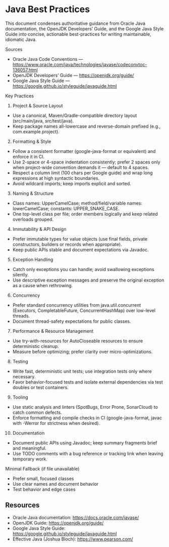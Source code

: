 # Java Best Practices

This document condenses authoritative guidance from Oracle Java documentation, the OpenJDK Developers’ Guide, and the Google Java Style Guide into concise, actionable best-practices for writing maintainable, idiomatic Java.

Sources
- Oracle Java Code Conventions — https://www.oracle.com/java/technologies/javase/codeconvtoc-136057.html
- OpenJDK Developers’ Guide — https://openjdk.org/guide/
- Google Java Style Guide — https://google.github.io/styleguide/javaguide.html

Key Practices

1. Project & Source Layout
- Use a canonical, Maven/Gradle-compatible directory layout (src/main/java, src/test/java).
- Keep package names all-lowercase and reverse-domain prefixed (e.g., com.example.project).

2. Formatting & Style
- Follow a consistent formatter (google-java-format or equivalent) and enforce it in CI.
- Use 2-space or 4-space indentation consistently; prefer 2 spaces only when project-wide convention demands it — default to 4 spaces.
- Respect a column limit (100 chars per Google guide) and wrap long expressions at high syntactic boundaries.
- Avoid wildcard imports; keep imports explicit and sorted.

3. Naming & Structure
- Class names: UpperCamelCase; method/field/variable names: lowerCamelCase; constants: UPPER_SNAKE_CASE.
- One top-level class per file; order members logically and keep related overloads grouped.

4. Immutability & API Design
- Prefer immutable types for value objects (use final fields, private constructors, builders or records when appropriate).
- Keep public APIs stable and document expectations via Javadoc.

5. Exception Handling
- Catch only exceptions you can handle; avoid swallowing exceptions silently.
- Use descriptive exception messages and preserve the original exception as a cause when rethrowing.

6. Concurrency
- Prefer standard concurrency utilities from java.util.concurrent (Executors, CompletableFuture, ConcurrentHashMap) over low-level threads.
- Document thread-safety expectations for public classes.

7. Performance & Resource Management
- Use try-with-resources for AutoCloseable resources to ensure deterministic cleanup.
- Measure before optimizing; prefer clarity over micro-optimizations.

8. Testing
- Write fast, deterministic unit tests; use integration tests only where necessary.
- Favor behavior-focused tests and isolate external dependencies via test doubles or test containers.

9. Tooling
- Use static analysis and linters (SpotBugs, Error Prone, SonarCloud) to catch common defects.
- Enforce formatting and compile checks in CI (google-java-format, javac with -Werror for strictness when desired).

10. Documentation
- Document public APIs using Javadoc; keep summary fragments brief and meaningful.
- Use TODO comments with a bug reference or tracking link when leaving temporary work.

Minimal Fallback (if file unavailable)
- Prefer small, focused classes
- Use clear names and document behavior
- Test behavior and edge cases

## Resources

- Oracle Java documentation: https://docs.oracle.com/javase/
- OpenJDK Guide: https://openjdk.org/guide/
- Google Java Style Guide: https://google.github.io/styleguide/javaguide.html
- Effective Java (Joshua Bloch): https://www.pearson.com/

